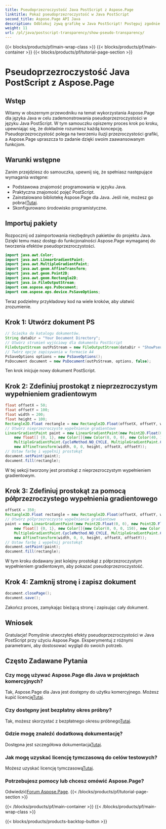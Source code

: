 ```yaml
---
title: Pseudoprzezroczystość Java PostScript z Aspose.Page
linktitle: Pokaż pseudoprzezroczystość w Java PostScript
second_title: Aspose.Page API Java
description: Odblokuj żywą grafikę w Java PostScript! Postępuj zgodnie z naszym samouczkiem Aspose.Page, aby dowiedzieć się, jak krok po kroku tworzyć pseudoprzezroczystość. Pobierz teraz!
weight: 11
url: /pl/java/postscript-transparency/show-pseudo-transparency/
---
```


{{< blocks/products/pf/main-wrap-class >}}
{{< blocks/products/pf/main-container >}}
{{< blocks/products/pf/tutorial-page-section >}}

# Pseudoprzezroczystość Java PostScript z Aspose.Page

## Wstęp
Witamy w obszernym przewodniku na temat wykorzystania Aspose.Page dla języka Java w celu zademonstrowania pseudoprzezroczystości w języku Java PostScript. W tym samouczku opiszemy proces krok po kroku, upewniając się, że dokładnie rozumiesz każdą koncepcję. Pseudoprzezroczystość polega na tworzeniu iluzji przezroczystości grafiki, a Aspose.Page upraszcza to zadanie dzięki swoim zaawansowanym funkcjom.
## Warunki wstępne
Zanim przejdziesz do samouczka, upewnij się, że spełniasz następujące wymagania wstępne:
- Podstawowa znajomość programowania w języku Java.
- Praktyczna znajomość pojęć PostScript.
-  Zainstalowano bibliotekę Aspose.Page dla Java. Jeśli nie, możesz go pobrać[Tutaj](https://releases.aspose.com/page/java/).
- Skonfigurowano środowisko programistyczne.
## Importuj pakiety
Rozpocznij od zaimportowania niezbędnych pakietów do projektu Java. Dzięki temu masz dostęp do funkcjonalności Aspose.Page wymaganej do tworzenia efektów pseudoprzezroczystości.
```java
import java.awt.Color;
import java.awt.LinearGradientPaint;
import java.awt.MultipleGradientPaint;
import java.awt.geom.AffineTransform;
import java.awt.geom.Point2D;
import java.awt.geom.Rectangle2D;
import java.io.FileOutputStream;
import com.aspose.eps.PsDocument;
import com.aspose.eps.device.PsSaveOptions;
```
Teraz podzielmy przykładowy kod na wiele kroków, aby ułatwić zrozumienie.
## Krok 1: Utwórz dokument PS
```java
// Ścieżka do katalogu dokumentów.
String dataDir = "Your Document Directory";
// Utwórz strumień wyjściowy dla dokumentu PostScript
FileOutputStream outPsStream = new FileOutputStream(dataDir + "ShowPseudoTransparency_outPS.ps");
// Twórz opcje zapisywania w formacie A4
PsSaveOptions options = new PsSaveOptions();
PsDocument document = new PsDocument(outPsStream, options, false);
```
Ten krok inicjuje nowy dokument PostScript.
## Krok 2: Zdefiniuj prostokąt z nieprzezroczystym wypełnieniem gradientowym
```java
float offsetX = 50;
float offsetY = 100;
float width = 200;
float height = 100;
Rectangle2D.Float rectangle = new Rectangle2D.Float(offsetX, offsetY, width, height);
// Utwórz nieprzezroczyste wypełnienie gradientowe
LinearGradientPaint paint = new LinearGradientPaint(new Point2D.Float(0, 0), new Point2D.Float(200, 100),
    new float[] {0, 1}, new Color[]{new Color(0, 0, 0), new Color(40, 128, 70)},
    MultipleGradientPaint.CycleMethod.NO_CYCLE, MultipleGradientPaint.ColorSpaceType.SRGB,
    new AffineTransform(width, 0, 0, height, offsetX, offsetY));
// Ustaw farbę i wypełnij prostokąt
document.setPaint(paint);
document.fill(rectangle);
```
W tej sekcji tworzony jest prostokąt z nieprzezroczystym wypełnieniem gradientowym.
## Krok 3: Zdefiniuj prostokąt za pomocą półprzezroczystego wypełnienia gradientowego
```java
offsetX = 350;
Rectangle2D.Float rectangle = new Rectangle2D.Float(offsetX, offsetY, width, height);
// Utwórz półprzezroczyste wypełnienie gradientowe
paint = new LinearGradientPaint(new Point2D.Float(0, 0), new Point2D.Float(200, 100),
    new float[] {0, 1}, new Color[]{new Color(0, 0, 0, 150), new Color(40, 128, 70, 50)},
    MultipleGradientPaint.CycleMethod.NO_CYCLE, MultipleGradientPaint.ColorSpaceType.SRGB,
    new AffineTransform(width, 0, 0, height, offsetX, offsetY));
// Ustaw farbę i wypełnij prostokąt
document.setPaint(paint);
document.fill(rectangle);
```
W tym kroku dodawany jest kolejny prostokąt z półprzezroczystym wypełnieniem gradientowym, aby pokazać pseudoprzezroczystość.
## Krok 4: Zamknij stronę i zapisz dokument
```java
document.closePage();
document.save();
```
Zakończ proces, zamykając bieżącą stronę i zapisując cały dokument.
## Wniosek
Gratulacje! Pomyślnie utworzyłeś efekty pseudoprzezroczystości w Java PostScript przy użyciu Aspose.Page. Eksperymentuj z różnymi parametrami, aby dostosować wygląd do swoich potrzeb.
## Często Zadawane Pytania
### Czy mogę używać Aspose.Page dla Java w projektach komercyjnych?
 Tak, Aspose.Page dla Java jest dostępny do użytku komercyjnego. Możesz kupić licencję[Tutaj](https://purchase.aspose.com/buy).
### Czy dostępny jest bezpłatny okres próbny?
 Tak, możesz skorzystać z bezpłatnego okresu próbnego[Tutaj](https://releases.aspose.com/).
### Gdzie mogę znaleźć dodatkową dokumentację?
 Dostępna jest szczegółowa dokumentacja[Tutaj](https://reference.aspose.com/page/java/).
### Jak mogę uzyskać licencję tymczasową do celów testowych?
 Możesz uzyskać licencję tymczasową[Tutaj](https://purchase.aspose.com/temporary-license/).
### Potrzebujesz pomocy lub chcesz omówić Aspose.Page?
 Odwiedzić[Forum Aspose.Page](https://forum.aspose.com/c/page/39).
{{< /blocks/products/pf/tutorial-page-section >}}

{{< /blocks/products/pf/main-container >}}
{{< /blocks/products/pf/main-wrap-class >}}

{{< blocks/products/products-backtop-button >}}
